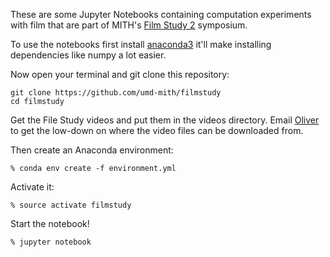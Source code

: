 These are some Jupyter Notebooks containing computation experiments with film that are part of MITH's [Film Study 2](https://storify.com/film_lab2/film-lab-2-african-american-history-from-the-umd-c) symposium.

To use the notebooks first install
[anaconda3](https://www.continuum.io/downloads) it'll make installing
dependencies like numpy a lot easier.

Now open your terminal and git clone this repository:

```
git clone https://github.com/umd-mith/filmstudy
cd filmstudy
```

Get the File Study videos and put them in the videos directory. Email 
[Oliver](mailto:ogaycken@umd.edu) to get the low-down on where the video files
can be downloaded from.

Then create an Anaconda environment:

`% conda env create -f environment.yml`

Activate it:

`% source activate filmstudy`

Start the notebook!

`% jupyter notebook`

